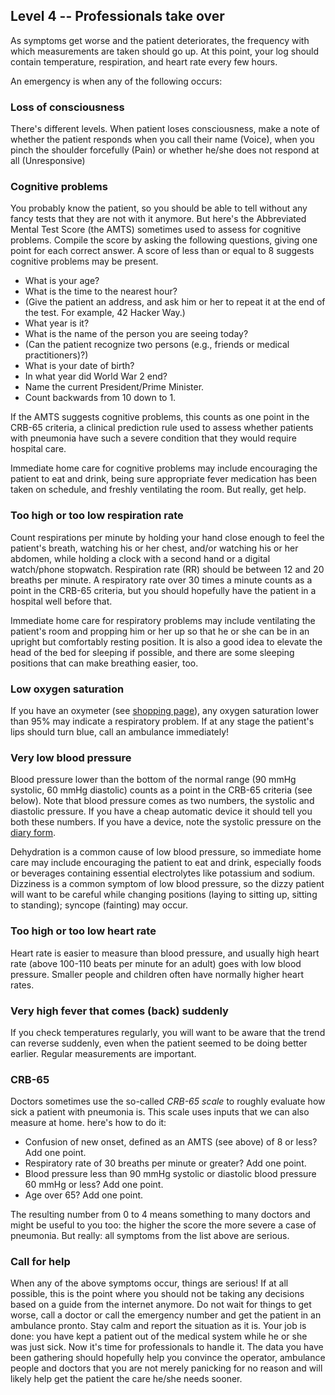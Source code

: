 ## Level 4 -- Professionals take over

As symptoms get worse and the patient deteriorates, the frequency with which measurements are taken should go up. At this point, your log should contain temperature, respiration, and heart rate every few hours.

An emergency is when any of the following occurs:

### Loss of consciousness

There's different levels. When patient loses consciousness, make a note of whether the patient responds when you call their name (Voice), when you pinch the shoulder forcefully (Pain) or whether he/she does not respond at all (Unresponsive)

### Cognitive problems

You probably know the patient, so you should be able to tell without any fancy tests that they are not with it anymore. But here's the Abbreviated Mental Test Score (the AMTS) sometimes used to assess for cognitive problems. Compile the score by asking the following questions, giving one point for each correct answer. A score of less than or equal to 8 suggests cognitive problems may be present. 

- What is your age? 
- What is the time to the nearest hour? 
- (Give the patient an address, and ask him or her to repeat it at the end of the test. For example, 42 Hacker Way.) 
- What year is it? 
- What is the name of the person you are seeing today?
- (Can the patient recognize two persons (e.g., friends or medical practitioners)?) 
- What is your date of birth? 
- In what year did World War 2 end? 
- Name the current President/Prime Minister. 
- Count backwards from 10 down to 1.

If the AMTS suggests cognitive problems, this counts as one point in the CRB-65 criteria, a clinical prediction rule used to assess whether patients with pneumonia have such a severe condition that they would require hospital care. 

Immediate home care for cognitive problems may include encouraging the patient to eat and drink, being sure appropriate fever medication has been taken on schedule, and freshly ventilating the room. But really, get help.

### Too high or too low respiration rate

Count respirations per minute by holding your hand close enough to feel the patient's breath, watching his or her chest, and/or watching his or her abdomen, while holding a clock with a second hand or a digital watch/phone stopwatch. Respiration rate (RR) should be between 12 and 20 breaths per minute. A respiratory rate over 30 times a minute counts as a point in the CRB-65 criteria, but you should hopefully have the patient in a hospital well before that.

Immediate home care for respiratory problems may include ventilating the patient's room and propping him or her up so that he or she can be in an upright but comfortably resting position. It is also a good idea to elevate the head of the bed for sleeping if possible, and there are some sleeping positions that can make breathing easier, too.

### Low oxygen saturation

If you have an oxymeter (see [shopping page](https://www.covid-at-home.info/shopping)), any oxygen saturation lower than 95%  may indicate a respiratory problem. If at any stage the patient's lips should turn blue, call an ambulance immediately!

### Very low blood pressure

Blood pressure lower than the bottom of the normal range (90 mmHg systolic, 60 mmHg diastolic) counts as a point in the CRB-65 criteria (see below). Note that blood pressure comes as two numbers, the systolic and diastolic pressure. If you have a cheap automatic device it should tell you both these numbers. If you have a device, note the systolic pressure on the [diary form](https://www.covid-at-home.info/images/covid-diary.pdf).

Dehydration is a common cause of low blood pressure, so immediate home care may include encouraging the patient to eat and drink, especially foods or beverages containing essential electrolytes like potassium and sodium. Dizziness is a common symptom of low blood pressure, so the dizzy patient will want to be careful while changing positions (laying to sitting up, sitting to standing); syncope (fainting) may occur. 

### Too high or too low heart rate

Heart rate is easier to measure than blood pressure, and usually high heart rate (above 100-110 beats per minute for an adult) goes with low blood pressure. Smaller people and children often have normally higher heart rates.

### Very high fever that comes (back) suddenly

If you check temperatures regularly, you will want to be aware that the trend can reverse suddenly, even when the patient seemed to be doing better earlier. Regular measurements are important.

### CRB-65

Doctors sometimes use the so-called *CRB-65 scale* to roughly evaluate how sick a patient with pneumonia is. This scale uses inputs that we can also measure at home. here's how to do it:

- Confusion of new onset, defined as an AMTS (see above) of 8 or less? Add one point.
- Respiratory rate of 30 breaths per minute or greater? Add one point.
- Blood pressure less than 90 mmHg systolic or diastolic blood pressure 60 mmHg or less? Add one point.
- Age over 65? Add one point.

The resulting number from 0 to 4 means something to many doctors and might be useful to you too: the higher the score the more severe a case of pneumonia. But really: all symptoms from the list above are serious.

### Call for help

When any of the above symptoms occur, things are serious! If at all possible, this is the point where you should not be taking any decisions based on a guide from the internet anymore. Do not wait for things to get worse, call a doctor or call the emergency number and get the patient in an ambulance pronto. Stay calm and report the situation as it is. Your job is done: you have kept a patient out of the medical system while he or she was just sick. Now it's time for professionals to handle it. The data you have been gathering should hopefully help you convince the operator, ambulance people and doctors that you are not merely panicking for no reason and will likely help get the patient the care he/she needs sooner.
